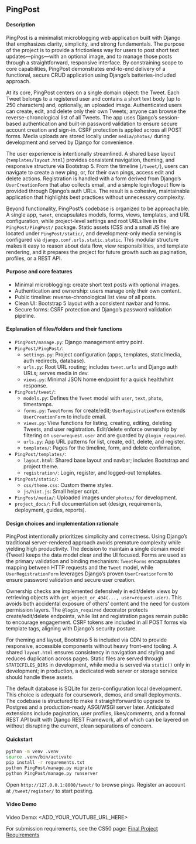## PingPost

#### Description

PingPost is a minimalist microblogging web application built with Django that emphasizes clarity, simplicity, and strong fundamentals. The purpose of the project is to provide a frictionless way for users to post short text updates—pings—with an optional image, and to manage those posts through a straightforward, responsive interface. By constraining scope to core capabilities, PingPost demonstrates end-to-end delivery of a functional, secure CRUD application using Django’s batteries-included approach.

At its core, PingPost centers on a single domain object: the Tweet. Each Tweet belongs to a registered user and contains a short text body (up to 250 characters) and, optionally, an uploaded image. Authenticated users can create, edit, and delete only their own Tweets; anyone can browse the reverse-chronological list of all Tweets. The app uses Django’s session-based authentication and built-in password validation to ensure secure account creation and sign-in. CSRF protection is applied across all POST forms. Media uploads are stored locally under `media/photos/` during development and served by Django for convenience.

The user experience is intentionally streamlined. A shared base layout (`templates/layout.html`) provides consistent navigation, theming, and responsive structure via Bootstrap 5. From the timeline (`/tweet/`), users can navigate to create a new ping, or, for their own pings, access edit and delete actions. Registration is handled with a form derived from Django’s `UserCreationForm` that also collects email, and a simple login/logout flow is provided through Django’s auth URLs. The result is a cohesive, maintainable application that highlights best practices without unnecessary complexity.

Beyond functionality, PingPost’s codebase is organized to be approachable. A single app, `tweet`, encapsulates models, forms, views, templates, and URL configuration, while project-level settings and root URLs live in the `PingPost/PingPost/` package. Static assets (CSS and a small JS file) are located under `PingPost/static/`, and development-only media serving is configured via `django.conf.urls.static.static`. This modular structure makes it easy to reason about data flow, view responsibilities, and template rendering, and it prepares the project for future growth such as pagination, profiles, or a REST API.

#### Purpose and core features

- Minimal microblogging: create short text posts with optional images.
- Authentication and ownership: users manage only their own content.
- Public timeline: reverse-chronological list view of all posts.
- Clean UI: Bootstrap 5 layout with a consistent navbar and forms.
- Secure forms: CSRF protection and Django’s password validation pipeline.

#### Explanation of files/folders and their functions

- `PingPost/manage.py`: Django management entry point.
- `PingPost/PingPost/`:
  - `settings.py`: Project configuration (apps, templates, static/media, auth redirects, database).
  - `urls.py`: Root URL routing; includes `tweet.urls` and Django auth URLs; serves media in dev.
  - `views.py`: Minimal JSON home endpoint for a quick health/hint response.
- `PingPost/tweet/`:
  - `models.py`: Defines the `Tweet` model with `user`, `text`, `photo`, timestamps.
  - `forms.py`: `TweetForms` for create/edit; `UserRegistrationForm` extends `UserCreationForm` to include email.
  - `views.py`: View functions for listing, creating, editing, deleting Tweets, and user registration. Edit/delete enforce ownership by filtering on `user=request.user` and are guarded by `@login_required`.
  - `urls.py`: App URL patterns for list, create, edit, delete, and register.
  - `templates/`: Pages for the timeline, form, and delete confirmation.
- `PingPost/templates/`:
  - `layout.html`: Shared base layout and navbar; includes Bootstrap and project theme.
  - `registration/`: Login, register, and logged-out templates.
- `PingPost/static/`:
  - `css/theme.css`: Custom theme styles.
  - `js/hint.js`: Small helper script.
- `PingPost/media/`: Uploaded images under `photos/` for development.
- `project_docs/`: Full documentation set (design, requirements, deployment, guides, reports).

#### Design choices and implementation rationale

PingPost intentionally prioritizes simplicity and correctness. Using Django’s traditional server-rendered approach avoids premature complexity while yielding high productivity. The decision to maintain a single domain model (Tweet) keeps the data model clear and the UI focused. Forms are used as the primary validation and binding mechanism: `TweetForms` encapsulates mapping between HTTP requests and the `Tweet` model, while `UserRegistrationForm` leverages Django’s proven `UserCreationForm` to ensure password validation and secure user creation.

Ownership checks are implemented defensively in edit/delete views by retrieving objects with `get_object_or_404(..., user=request.user)`. This avoids both accidental exposure of others’ content and the need for custom permission layers. The `@login_required` decorator protects create/edit/delete endpoints, while list and registration pages remain public to encourage engagement. CSRF tokens are included in all POST forms via template tags, aligning with Django’s security posture.

For theming and layout, Bootstrap 5 is included via CDN to provide responsive, accessible components without heavy front-end tooling. A shared `layout.html` ensures consistency in navigation and styling and reduces duplication across pages. Static files are served through `STATICFILES_DIRS` in development, while media is served via `static()` only in development; in production, a dedicated web server or storage service should handle these assets.

The default database is SQLite for zero-configuration local development. This choice is adequate for coursework, demos, and small deployments. The codebase is structured to make it straightforward to upgrade to Postgres and a production-ready ASGI/WSGI server later. Anticipated extensions include pagination, user profiles, likes/comments, and a formal REST API built with Django REST Framework, all of which can be layered on without disrupting the current, clean separations of concern.

#### Quickstart

```bash
python -m venv .venv
source .venv/bin/activate
pip install -r requrements.txt
python PingPost/manage.py migrate
python PingPost/manage.py runserver
```

Open `http://127.0.0.1:8000/tweet/` to browse pings. Register an account at `/tweet/register/` to start posting.

#### Video Demo

Video Demo: <ADD_YOUR_YOUTUBE_URL_HERE>

For submission requirements, see the CS50 page: [Final Project Requirements](https://cs50.harvard.edu/x/project/)
